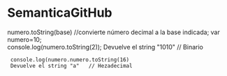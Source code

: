 # SemanticaGitHub
numero.toString(base) //convierte número decimal a la base indicada;
	var numero=10;  
	 console.log(numero.toString(2));
	 Devuelve el string "1010" // Binario 

  	 console.log(numero.numero.toString(16)
	 Devuelve el string "a"   // Hezadecimal 
